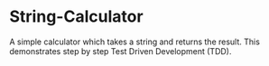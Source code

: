# String-Calculator
A simple calculator which takes a string and returns the result. This demonstrates step by step Test Driven Development (TDD).
